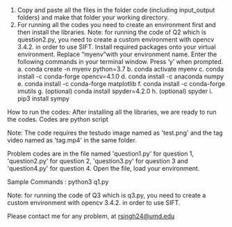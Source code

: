1) Copy and paste all the files in the folder code (including input_output folders) and make that folder your working directory.
2) For running all the codes you need to create an environment first and then install the libraries.
Note: for running the code of Q2 which is question2.py, you need to create a custom environment with opencv 3.4.2. in order to use SIFT. 
Install required packages onto your virtual environment. Replace “myenv”with your environment name. 
Enter the following commands in your terminal window. Press ‘y’ when prompted. 
a. conda create -n myenv python=3.7
b. conda activate myenv
c. conda install -c conda-forge opencv=4.1.0
d. conda install -c anaconda numpy
e. conda install -c conda-forge matplotlib
f. conda install -c conda-forge imutils
g. (optional) conda install spyder=4.2.0
h. (optional) spyder
i. pip3 install sympy 


How to run the codes:
After installing all the libraries, we are ready to run the codes. Codes are python script

Note: The code requires the testudo image named as 'test.png' and the tag video named as 'tag.mp4' in the same folder.

Problem  codes are in the file named 'question1.py' for question 1, 'question2.py' for question 2, 'question3.py' for question 3 and 'question4.py' for question 4. Open the file, load your environment.


Sample Commands : python3 q1.py

Note: for running the code of Q3 which is q3.py, you need to create a custom environment with opencv 3.4.2. in order to use SIFT. 


Please contact me for any problem, at rsingh24@umd.edu

